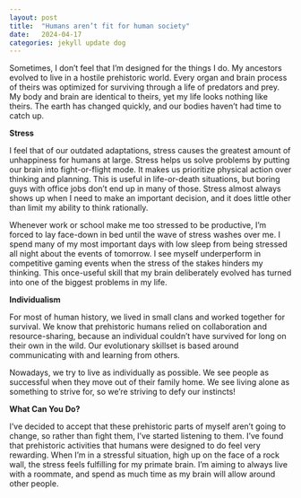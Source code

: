 ```yaml
---
layout: post
title:  "Humans aren’t fit for human society"
date:   2024-04-17
categories: jekyll update dog
---
```


Sometimes, I don’t feel that I’m designed for the things I do. My ancestors evolved to live in a hostile prehistoric world. Every organ and brain process of theirs was optimized for surviving through a life of predators and prey. My body and brain are identical to theirs, yet my life looks nothing like theirs. The earth has changed quickly, and our bodies haven’t had time to catch up.

**Stress**

I feel that of our outdated adaptations, stress causes the greatest amount of unhappiness for humans at large. Stress helps us solve problems by putting our brain into fight-or-flight mode. It makes us prioritize physical action over thinking and planning. This is useful in life-or-death situations, but boring guys with office jobs don’t end up in many of those. Stress almost always shows up when I need to make an important decision, and it does little other than limit my ability to think rationally.

Whenever work or school make me too stressed to be productive, I’m forced to lay face-down in bed until the wave of stress washes over me. I spend many of my most important days with low sleep from being stressed all night about the events of tomorrow. I see myself underperform in competitive gaming events when the stress of the stakes hinders my thinking. This once-useful skill that my brain deliberately evolved has turned into one of the biggest problems in my life.

**Individualism**

For most of human history, we lived in small clans and worked together for survival. We know that prehistoric humans relied on collaboration and resource-sharing, because an individual couldn’t have survived for long on their own in the wild. Our evolutionary skillset is based around communicating with and learning from others.

Nowadays, we try to live as individually as possible. We see people as successful when they move out of their family home. We see living alone as something to strive for, so we’re striving to defy our instincts!

**What Can You Do?**

I’ve decided to accept that these prehistoric parts of myself aren’t going to change, so rather than fight them, I’ve started listening to them. I’ve found that prehistoric activities that humans were designed to do feel very rewarding. When I’m in a stressful situation, high up on the face of a rock wall, the stress feels fulfilling for my primate brain. I’m aiming to always live with a roommate, and spend as much time as my brain will allow around other people.

